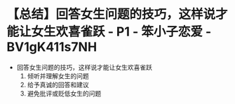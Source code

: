 # 【总结】回答女生问题的技巧，这样说才能让女生欢喜雀跃 - P1 - 笨小子恋爱 - BV1gK411s7NH

-   回答女生问题的技巧，这样说才能让女生欢喜雀跃
    1.  倾听并理解女生的问题
    2.  给予真诚的回答和建议
    3.  避免批评或贬低女生的问题